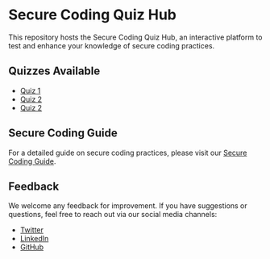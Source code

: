 # Secure Coding Quiz Hub

This repository hosts the Secure Coding Quiz Hub, an interactive platform to test and enhance your knowledge of secure coding practices. 

## Quizzes Available

- [Quiz 1](https://kundan-22.github.io/Secure-Coding-101-Quizz/quiz1.html)
- [Quiz 2](https://kundan-22.github.io/Secure-Coding-101-Quizz/quiz2.html)
- [Quiz 2](https://kundan-22.github.io/Secure-Coding-101-Quizz/quiz3.html)

## Secure Coding Guide

For a detailed guide on secure coding practices, please visit our [Secure Coding Guide](https://yourguideurl.com).

## Feedback

We welcome any feedback for improvement. If you have suggestions or questions, feel free to reach out via our social media channels:

- [Twitter](https://twitter.com/kundan_dhupkar)
- [LinkedIn](https://linkedin.com/in/kundan-dhupkar)
- [GitHub](https://github.com/Kundan-22)

